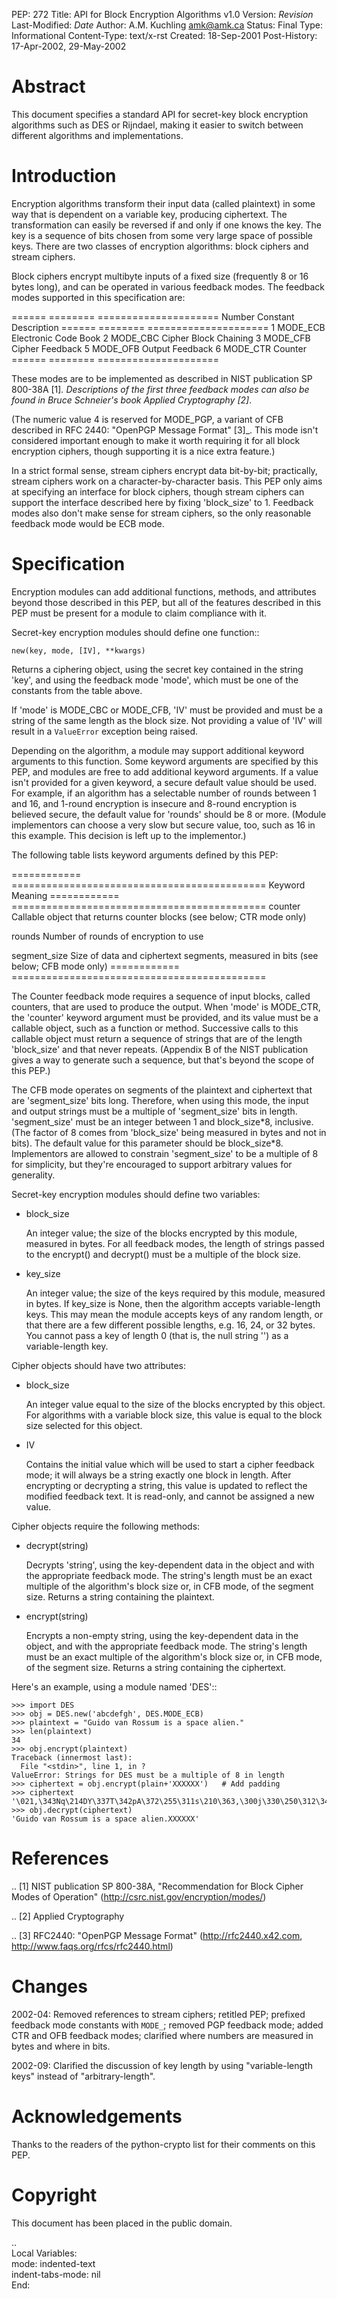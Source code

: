 PEP: 272
Title: API for Block Encryption Algorithms v1.0
Version: $Revision$
Last-Modified: $Date$
Author: A.M. Kuchling <amk@amk.ca>
Status: Final
Type: Informational
Content-Type: text/x-rst
Created: 18-Sep-2001
Post-History: 17-Apr-2002, 29-May-2002


Abstract
========

This document specifies a standard API for secret-key block
encryption algorithms such as DES or Rijndael, making it easier to
switch between different algorithms and implementations.


Introduction
============

Encryption algorithms transform their input data (called
plaintext) in some way that is dependent on a variable key,
producing ciphertext.  The transformation can easily be reversed
if and only if one knows the key.  The key is a sequence of bits
chosen from some very large space of possible keys.  There are two
classes of encryption algorithms: block ciphers and stream ciphers.

Block ciphers encrypt multibyte inputs of a fixed size (frequently
8 or 16 bytes long), and can be operated in various feedback
modes.  The feedback modes supported in this specification are:

======  ========  =====================
Number  Constant  Description
======  ========  =====================
1       MODE_ECB  Electronic Code Book
2       MODE_CBC  Cipher Block Chaining
3       MODE_CFB  Cipher Feedback
5       MODE_OFB  Output Feedback
6       MODE_CTR  Counter
======  ========  =====================

These modes are to be implemented as described in NIST publication
SP 800-38A [1]_.  Descriptions of the first three feedback modes can
also be found in Bruce Schneier's book *Applied Cryptography* [2]_.

(The numeric value 4 is reserved for MODE_PGP, a variant of CFB
described in RFC 2440: "OpenPGP Message Format" [3]_. This mode
isn't considered important enough to make it worth requiring it
for all block encryption ciphers, though supporting it is a nice
extra feature.)

In a strict formal sense, stream ciphers encrypt data bit-by-bit;
practically, stream ciphers work on a character-by-character
basis.  This PEP only aims at specifying an interface for block
ciphers, though stream ciphers can support the interface described
here by fixing 'block_size' to 1.  Feedback modes also don't make
sense for stream ciphers, so the only reasonable feedback mode
would be ECB mode.


Specification
=============

Encryption modules can add additional functions, methods, and
attributes beyond those described in this PEP, but all of the
features described in this PEP must be present for a module to
claim compliance with it.

Secret-key encryption modules should define one function::

    new(key, mode, [IV], **kwargs)

Returns a ciphering object, using the secret key contained in the
string 'key', and using the feedback mode 'mode', which must be
one of the constants from the table above.

If 'mode' is MODE_CBC or MODE_CFB, 'IV' must be provided and must
be a string of the same length as the block size.  Not providing a
value of 'IV' will result in a ``ValueError`` exception being raised.

Depending on the algorithm, a module may support additional
keyword arguments to this function.  Some keyword arguments are
specified by this PEP, and modules are free to add additional
keyword arguments.  If a value isn't provided for a given keyword,
a secure default value should be used.  For example, if an
algorithm has a selectable number of rounds between 1 and 16, and
1-round encryption is insecure and 8-round encryption is believed
secure, the default value for 'rounds' should be 8 or more.
(Module implementors can choose a very slow but secure value, too,
such as 16 in this example.  This decision is left up to the
implementor.)

The following table lists keyword arguments defined by this PEP:

============  ============================================
Keyword       Meaning
============  ============================================
counter       Callable object that returns counter blocks
              (see below; CTR mode only)

rounds        Number of rounds of encryption to use

segment_size  Size of data and ciphertext segments,
              measured in bits (see below; CFB mode only)
============  ============================================

The Counter feedback mode requires a sequence of input blocks,
called counters, that are used to produce the output.  When 'mode'
is MODE_CTR, the 'counter' keyword argument must be provided, and
its value must be a callable object, such as a function or method.
Successive calls to this callable object must return a sequence of
strings that are of the length 'block_size' and that never
repeats.  (Appendix B of the NIST publication gives a way to
generate such a sequence, but that's beyond the scope of this
PEP.)

The CFB mode operates on segments of the plaintext and ciphertext
that are 'segment_size' bits long.  Therefore, when using this
mode, the input and output strings must be a multiple of
'segment_size' bits in length.  'segment_size' must be an integer
between 1 and block_size\*8, inclusive.  (The factor of 8 comes
from 'block_size' being measured in bytes and not in bits).  The
default value for this parameter should be block_size\*8.
Implementors are allowed to constrain 'segment_size' to be a
multiple of 8 for simplicity, but they're encouraged to support
arbitrary values for generality.

Secret-key encryption modules should define two variables:

- block_size

  An integer value; the size of the blocks encrypted by this
  module, measured in bytes.  For all feedback modes, the length
  of strings passed to the encrypt() and decrypt() must be a
  multiple of the block size.

- key_size

  An integer value; the size of the keys required by this
  module, measured in bytes.  If key_size is None, then the
  algorithm accepts variable-length keys.  This may mean the
  module accepts keys of any random length, or that there are a
  few different possible lengths, e.g. 16, 24, or 32 bytes.  You
  cannot pass a key of length 0 (that is, the null string '') as
  a variable-length key.


Cipher objects should have two attributes:

- block_size

  An integer value equal to the size of the blocks encrypted by
  this object.  For algorithms with a variable block size, this
  value is equal to the block size selected for this object.

- IV

  Contains the initial value which will be used to start a
  cipher feedback mode; it will always be a string exactly one
  block in length.  After encrypting or decrypting a string,
  this value is updated to reflect the modified feedback text.
  It is read-only, and cannot be assigned a new value.


Cipher objects require the following methods:

- decrypt(string)

  Decrypts 'string', using the key-dependent data in the object
  and with the appropriate feedback mode.  The string's length
  must be an exact multiple of the algorithm's block size or, in
  CFB mode, of the segment size.  Returns a string containing
  the plaintext.

- encrypt(string)

  Encrypts a non-empty string, using the key-dependent data in
  the object, and with the appropriate feedback mode.  The
  string's length must be an exact multiple of the algorithm's
  block size or, in CFB mode, of the segment size.  Returns a
  string containing the ciphertext.

Here's an example, using a module named 'DES'::

    >>> import DES
    >>> obj = DES.new('abcdefgh', DES.MODE_ECB)
    >>> plaintext = "Guido van Rossum is a space alien."
    >>> len(plaintext)
    34
    >>> obj.encrypt(plaintext)
    Traceback (innermost last):
      File "<stdin>", line 1, in ?
    ValueError: Strings for DES must be a multiple of 8 in length
    >>> ciphertext = obj.encrypt(plain+'XXXXXX')   # Add padding
    >>> ciphertext
    '\021,\343Nq\214DY\337T\342pA\372\255\311s\210\363,\300j\330\250\312\347\342I\3215w\03561\303dgb/\006'
    >>> obj.decrypt(ciphertext)
    'Guido van Rossum is a space alien.XXXXXX'


References
==========

.. [1] NIST publication SP 800-38A, "Recommendation for Block Cipher
       Modes of Operation" (http://csrc.nist.gov/encryption/modes/)

.. [2] Applied Cryptography

.. [3] RFC2440: "OpenPGP Message Format" (http://rfc2440.x42.com,
       http://www.faqs.org/rfcs/rfc2440.html)


Changes
=======

2002-04: Removed references to stream ciphers; retitled PEP;
prefixed feedback mode constants with ``MODE_``; removed PGP feedback
mode; added CTR and OFB feedback modes; clarified where numbers
are measured in bytes and where in bits.

2002-09: Clarified the discussion of key length by using
"variable-length keys" instead of "arbitrary-length".


Acknowledgements
================

Thanks to the readers of the python-crypto list for their comments on
this PEP.


Copyright
=========

This document has been placed in the public domain.



..  
  Local Variables:  
  mode: indented-text  
  indent-tabs-mode: nil  
  End:  

